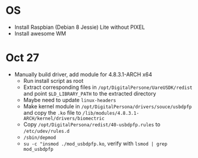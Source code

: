 # OS
- Install Raspbian (Debian 8 Jessie) Lite without PIXEL
- Install awesome WM

# Oct 27
- Manually build driver, add module for 4.8.3.1-ARCH x64
  + Run install script as root
  + Extract corresponding files in `/opt/DigitalPersone/UareUSDK/redist` and point `$LD_LIBRARY_PATH` to the extracted directory
  + Maybe need to update `linux-headers`
  + Make kernel module in `/opt/DigitalPersona/drivers/souce/usbdpfp` and copy the `.ko` file to `/lib/modules/4.8.3.1-ARCH/kernel/drivers/biomectric`
  + Copy `/opt/DigitalPersona/redist/40-usbdpfp.rules` to `/etc/udev/rules.d`
  + `/sbin/depmod`
  + `su -c "insmod ./mod_usbdpfp.ko`, verify with `lsmod | grep mod_usbdpfp`

